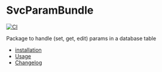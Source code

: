 # SvcParamBundle

[![CI](https://github.com/Sven-Ve/svc-param-bundle/actions/workflows/php.yml/badge.svg)](https://github.com/Sven-Ve/svc-param-bundle/actions/workflows/php.yml)

Package to handle (set, get, edit) params in a database table

* [installation](docs/installation.md)
* [Usage](docs/usage.md)
* [Changelog](CHANGELOG.md)